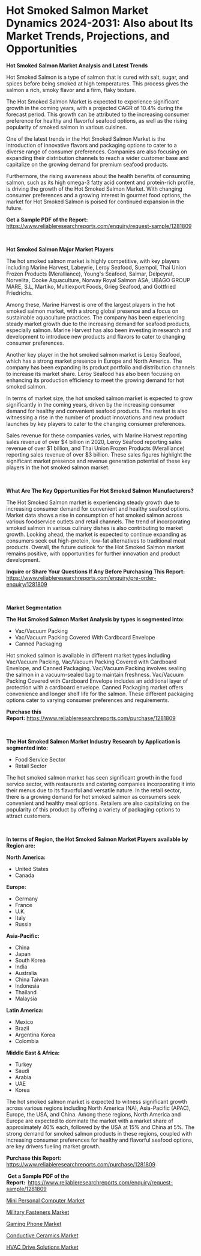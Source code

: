 <p><h1>Hot Smoked Salmon Market Dynamics 2024-2031: Also about Its Market Trends, Projections, and Opportunities</h1></p><p><strong>Hot Smoked Salmon Market Analysis and Latest Trends</strong></p>
<p><p>Hot Smoked Salmon is a type of salmon that is cured with salt, sugar, and spices before being smoked at high temperatures. This process gives the salmon a rich, smoky flavor and a firm, flaky texture.</p><p>The Hot Smoked Salmon Market is expected to experience significant growth in the coming years, with a projected CAGR of 10.4% during the forecast period. This growth can be attributed to the increasing consumer preference for healthy and flavorful seafood options, as well as the rising popularity of smoked salmon in various cuisines.</p><p>One of the latest trends in the Hot Smoked Salmon Market is the introduction of innovative flavors and packaging options to cater to a diverse range of consumer preferences. Companies are also focusing on expanding their distribution channels to reach a wider customer base and capitalize on the growing demand for premium seafood products.</p><p>Furthermore, the rising awareness about the health benefits of consuming salmon, such as its high omega-3 fatty acid content and protein-rich profile, is driving the growth of the Hot Smoked Salmon Market. With changing consumer preferences and a growing interest in gourmet food options, the market for Hot Smoked Salmon is poised for continued expansion in the future.</p></p>
<p><strong>Get a Sample PDF of the Report:&nbsp;</strong> <a href="https://www.reliableresearchreports.com/enquiry/request-sample/1281809">https://www.reliableresearchreports.com/enquiry/request-sample/1281809</a></p>
<p>&nbsp;</p>
<p><strong>Hot Smoked Salmon Major Market Players</strong></p>
<p><p>The hot smoked salmon market is highly competitive, with key players including Marine Harvest, Labeyrie, Leroy Seafood, Suempol, Thai Union Frozen Products (Meralliance), Young's Seafood, Salmar, Delpeyrat, Norvelita, Cooke Aquaculture, Norway Royal Salmon ASA, UBAGO GROUP MARE, S.L, Martiko, Multiexport Foods, Grieg Seafood, and Gottfried Friedrichs.</p><p>Among these, Marine Harvest is one of the largest players in the hot smoked salmon market, with a strong global presence and a focus on sustainable aquaculture practices. The company has been experiencing steady market growth due to the increasing demand for seafood products, especially salmon. Marine Harvest has also been investing in research and development to introduce new products and flavors to cater to changing consumer preferences.</p><p>Another key player in the hot smoked salmon market is Leroy Seafood, which has a strong market presence in Europe and North America. The company has been expanding its product portfolio and distribution channels to increase its market share. Leroy Seafood has also been focusing on enhancing its production efficiency to meet the growing demand for hot smoked salmon.</p><p>In terms of market size, the hot smoked salmon market is expected to grow significantly in the coming years, driven by the increasing consumer demand for healthy and convenient seafood products. The market is also witnessing a rise in the number of product innovations and new product launches by key players to cater to the changing consumer preferences.</p><p>Sales revenue for these companies varies, with Marine Harvest reporting sales revenue of over $4 billion in 2020, Leroy Seafood reporting sales revenue of over $1 billion, and Thai Union Frozen Products (Meralliance) reporting sales revenue of over $3 billion. These sales figures highlight the significant market presence and revenue generation potential of these key players in the hot smoked salmon market.</p></p>
<p>&nbsp;</p>
<p><strong>What Are The Key Opportunities For Hot Smoked Salmon Manufacturers?</strong></p>
<p><p>The Hot Smoked Salmon market is experiencing steady growth due to increasing consumer demand for convenient and healthy seafood options. Market data shows a rise in consumption of hot smoked salmon across various foodservice outlets and retail channels. The trend of incorporating smoked salmon in various culinary dishes is also contributing to market growth. Looking ahead, the market is expected to continue expanding as consumers seek out high-protein, low-fat alternatives to traditional meat products. Overall, the future outlook for the Hot Smoked Salmon market remains positive, with opportunities for further innovation and product development.</p></p>
<p><strong>Inquire or Share Your Questions If Any Before Purchasing This Report:</strong> <a href="https://www.reliableresearchreports.com/enquiry/pre-order-enquiry/1281809">https://www.reliableresearchreports.com/enquiry/pre-order-enquiry/1281809</a></p>
<p>&nbsp;</p>
<p><strong>Market Segmentation</strong></p>
<p><strong>The Hot Smoked Salmon Market Analysis by types is segmented into:</strong></p>
<p><ul><li>Vac/Vacuum Packing</li><li>Vac/Vacuum Packing Covered With Cardboard Envelope</li><li>Canned Packaging</li></ul></p>
<p><p>Hot smoked salmon is available in different market types including Vac/Vacuum Packing, Vac/Vacuum Packing Covered with Cardboard Envelope, and Canned Packaging. Vac/Vacuum Packing involves sealing the salmon in a vacuum-sealed bag to maintain freshness. Vac/Vacuum Packing Covered with Cardboard Envelope includes an additional layer of protection with a cardboard envelope. Canned Packaging market offers convenience and longer shelf life for the salmon. These different packaging options cater to varying consumer preferences and requirements.</p></p>
<p><strong>Purchase this Report:&nbsp;</strong><a href="https://www.reliableresearchreports.com/purchase/1281809">https://www.reliableresearchreports.com/purchase/1281809</a></p>
<p>&nbsp;</p>
<p><strong>The Hot Smoked Salmon Market Industry Research by Application is segmented into:</strong></p>
<p><ul><li>Food Service Sector</li><li>Retail Sector</li></ul></p>
<p><p>The hot smoked salmon market has seen significant growth in the food service sector, with restaurants and catering companies incorporating it into their menus due to its flavorful and versatile nature. In the retail sector, there is a growing demand for hot smoked salmon as consumers seek convenient and healthy meal options. Retailers are also capitalizing on the popularity of this product by offering a variety of packaging options to attract customers.</p></p>
<p>&nbsp;</p>
<p><strong>In terms of Region, the Hot Smoked Salmon Market Players available by Region are:</strong></p>
<p>
    <p> <strong> North America: </strong>
        <ul>
            <li>United States</li>
            <li>Canada</li>
        </ul>
        </p> 
    <p> <strong> Europe: </strong>
        <ul>
            <li>Germany</li>
            <li>France</li>
            <li>U.K.</li>
            <li>Italy</li>
            <li>Russia</li>
        </ul>
        </p> 
    <p> <strong> Asia-Pacific: </strong>
        <ul>
            <li>China</li>
            <li>Japan</li>
            <li>South Korea</li>
            <li>India</li>
            <li>Australia</li>
            <li>China Taiwan</li>
            <li>Indonesia</li>
            <li>Thailand</li>
            <li>Malaysia</li>
        </ul>
        </p> 
    <p> <strong> Latin America: </strong>
        <ul>
            <li>Mexico</li>
            <li>Brazil</li>
            <li>Argentina Korea</li>
            <li>Colombia</li>
        </ul>
        </p> 
    <p> <strong> Middle East & Africa: </strong>
        <ul>
            <li>Turkey</li>
            <li>Saudi</li>
            <li>Arabia</li>
            <li>UAE</li>
            <li>Korea</li>
        </ul>
    </p>
    </p>
<p><p>The hot smoked salmon market is expected to witness significant growth across various regions including North America (NA), Asia-Pacific (APAC), Europe, the USA, and China. Among these regions, North America and Europe are expected to dominate the market with a market share of approximately 40% each, followed by the USA at 15% and China at 5%. The strong demand for smoked salmon products in these regions, coupled with increasing consumer preferences for healthy and flavorful seafood options, are key drivers fueling market growth.</p></p>
<p><strong>Purchase this Report: </strong><a href="https://www.reliableresearchreports.com/purchase/1281809">https://www.reliableresearchreports.com/purchase/1281809</a></p>
<p>&nbsp;<strong>Get a Sample PDF of the Report:&nbsp;&nbsp;</strong><a href="https://www.reliableresearchreports.com/enquiry/request-sample/1281809">https://www.reliableresearchreports.com/enquiry/request-sample/1281809</a></p>
<p><strong></strong></p>
<p><p><a href="https://medium.com/@alesiabrahimi58/analyzing-mini-personal-computer-market-global-industry-perspective-and-forecast-2024-to-2031-710246d4d114">Mini Personal Computer Market</a></p><p><a href="https://medium.com/@kyliemorgan1913/military-fasteners-market-the-key-to-successful-business-strategy-forecast-till-2031-eeca043465c6">Military Fasteners Market</a></p><p><a href="https://medium.com/@alesiabrahimi58/gaming-phone-market-the-key-to-successful-business-strategy-forecast-till-2031-b8a13264b0c0">Gaming Phone Market</a></p><p><a href="https://medium.com/@besaosmani1903/conductive-ceramics-nbsp-market-focuses-on-market-share-size-and-projected-forecast-till-2031-0fa208f896a4">Conductive Ceramics Market</a></p><p><a href="https://github.com/nicholepatriciadoylenwnrjr0/Market-Research-Report-List-1/blob/main/hvac-drive-solutions-market.md">HVAC Drive Solutions Market</a></p></p>